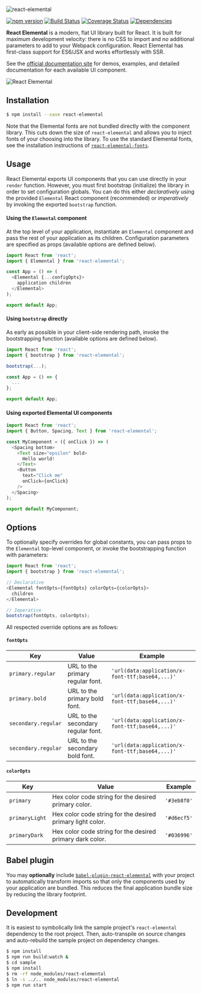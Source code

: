 ![react-elemental](https://static.kevinlin.info/blog/react-elemental/banner.png)

[![npm version](https://badge.fury.io/js/react-elemental.svg)](https://badge.fury.io/js/react-elemental)
[![Build Status](https://travis-ci.org/LINKIWI/react-elemental.svg?branch=master)](https://travis-ci.org/LINKIWI/react-elemental)
[![Coverage Status](https://coveralls.io/repos/github/LINKIWI/react-elemental/badge.svg?branch=master)](https://coveralls.io/github/LINKIWI/react-elemental?branch=master)
[![Dependencies](https://david-dm.org/LINKIWI/react-elemental.svg)](https://david-dm.org/LINKIWI/react-elemental)

**React Elemental** is a modern, flat UI library built for React. It is built for maximum development velocity: there is no CSS to import and no additional parameters to add to your Webpack configuration. React Elemental has first-class support for ES6/JSX and works effortlessly with SSR.

See the [official documentation site](https://react-elemental-docs.static.kevinlin.info) for demos, examples, and detailed documentation for each available UI component.

![React Elemental](https://static.kevinlin.info/blog/react-elemental/hero.png)

## Installation

```bash
$ npm install --save react-elemental
```

Note that the Elemental fonts are not bundled directly with the component library. This cuts down
the size of `react-elemental` and allows you to inject fonts of your choosing into the library. To
use the standard Elemental fonts, see the installation instructions of
[`react-elemental-fonts`](https://www.npmjs.com/package/react-elemental-fonts).

## Usage

React Elemental exports UI components that you can use directly in your `render` function. However, you must first bootstrap (initialize) the library in order to set configuration globals. You can do this either *declaratively* using the provided `Elemental` React component (recommended) or *imperatively* by invoking the exported `bootstrap` function.

#### Using the `Elemental` component

At the top level of your application, instantiate an `Elemental` component and pass the rest of your application as its children. Configuration parameters are specified as props (available options are defined below).

```javascript
import React from 'react';
import { Elemental } from 'react-elemental';

const App = () => (
  <Elemental {...configOpts}>
    application children
  </Elemental>
);

export default App;
```

#### Using `bootstrap` directly

As early as possible in your client-side rendering path, invoke the bootstrapping function (available options are defined below).

```javascript
import React from 'react';
import { bootstrap } from 'react-elemental';

bootstrap(...);

const App = () => {
  ...
};

export default App;
```

#### Using exported Elemental UI components

```javascript
import React from 'react';
import { Button, Spacing, Text } from 'react-elemental';

const MyComponent = ({ onClick }) => (
  <Spacing bottom>
    <Text size="epsilon" bold>
      Hello world!
    </Text>
    <Button
      text="Click me"
      onClick={onClick}
    />
  </Spacing>
);

export default MyComponent;
```

## Options

To optionally specify overrides for global constants, you can pass props to the `Elemental` top-level component, or invoke the bootstrapping function with parameters:

```javascript
import React from 'react';
import { bootstrap } from 'react-elemental';

// Declarative
<Elemental fontOpts={fontOpts} colorOpts={colorOpts}>
  children
</Elemental>

// Imperative
bootstrap(fontOpts, colorOpts);
```

All respected override options are as follows:

#### `fontOpts`

|Key|Value|Example|
|-|-|-|
|`primary.regular`|URL to the primary regular font.|`'url(data:application/x-font-ttf;base64,...)'`|
|`primary.bold`|URL to the primary bold font.|`'url(data:application/x-font-ttf;base64,...)'`|
|`secondary.regular`|URL to the secondary regular font.|`'url(data:application/x-font-ttf;base64,...)'`|
|`secondary.regular`|URL to the secondary bold font.|`'url(data:application/x-font-ttf;base64,...)'`|

#### `colorOpts`

|Key|Value|Example|
|-|-|-|
|`primary`|Hex color code string for the desired primary color.|`'#3eb8f0'`|
|`primaryLight`|Hex color code string for the desired primary light color.|`'#d6ecf5'`|
|`primaryDark`|Hex color code string for the desired primary dark color.|`'#036996'`|

## Babel plugin

You may **optionally** include [`babel-plugin-react-elemental`](https://github.com/LINKIWI/babel-plugin-react-elemental) with your project to automatically transform imports so that only the components used by your application are bundled. This reduces the final application bundle size by reducing the library footprint.

## Development

It is easiest to symbolically link the sample project's `react-elemental` dependency to the root project. Then, auto-transpile on source changes and auto-rebuild the sample project on dependency changes.

```bash
$ npm install
$ npm run build:watch &
$ cd sample
$ npm install
$ rm -rf node_modules/react-elemental
$ ln -s ../.. node_modules/react-elemental
$ npm run start
```
